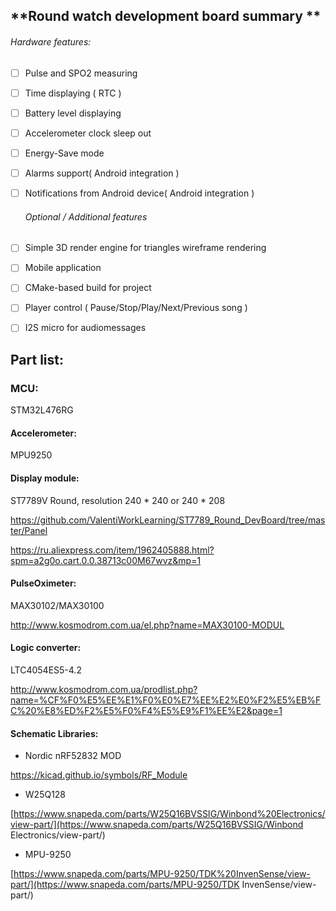 ## **Round watch development board  summary **

###### Hardware features:

- [ ] Pulse and SPO2 measuring

- [ ] Time displaying ( RTC )

- [ ] Battery level displaying

- [ ] Accelerometer clock sleep out

- [ ] Energy-Save mode

- [ ] Alarms support( Android integration )

- [ ] Notifications from Android device( Android integration )

  

  ###### Optional / Additional features

- [ ] Simple 3D render engine for triangles wireframe rendering

- [ ] Mobile application
- [ ] CMake-based  build for project
- [ ] Player control ( Pause/Stop/Play/Next/Previous song )
- [ ] I2S micro for audiomessages

## **Part list:**

### **MCU:**

STM32L476RG

#### **Accelerometer:**

MPU9250

#### Display module:

ST7789V Round, resolution 240 * 240 or 240 * 208

https://github.com/ValentiWorkLearning/ST7789_Round_DevBoard/tree/master/Panel

https://ru.aliexpress.com/item/1962405888.html?spm=a2g0o.cart.0.0.38713c00M67wvz&mp=1



#### PulseOximeter:

MAX30102/MAX30100

http://www.kosmodrom.com.ua/el.php?name=MAX30100-MODUL

#### **Logic converter:**

LTC4054ES5-4.2

http://www.kosmodrom.com.ua/prodlist.php?name=%CF%F0%E5%EE%E1%F0%E0%E7%EE%E2%E0%F2%E5%EB%FC%20%E8%ED%F2%E5%F0%F4%E5%E9%F1%EE%E2&page=1



#### Schematic Libraries:

- Nordic nRF52832 MOD

https://kicad.github.io/symbols/RF_Module

- W25Q128

[https://www.snapeda.com/parts/W25Q16BVSSIG/Winbond%20Electronics/view-part/](https://www.snapeda.com/parts/W25Q16BVSSIG/Winbond Electronics/view-part/) 

- MPU-9250

[https://www.snapeda.com/parts/MPU-9250/TDK%20InvenSense/view-part/](https://www.snapeda.com/parts/MPU-9250/TDK InvenSense/view-part/)

